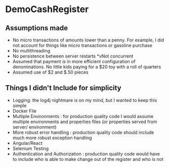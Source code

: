 # DemoCashRegister
## Assumptions made
* No micro transactions of amounts lower than a penny. For example, I did not account for things like micro transactions or gasoline purchase
* No multithreading
* No persistence between server restarts
*vNot concurrent
* Assumed that payment is in more efficient configuration of denominations. No little kids paying for a $20 toy with a roll of quarters
* Assumed use of $2 and $.50 pieces
## Things I didn't Include for simplicity
* Logging: the log4j nightmare is on my mind, but I wanted to keep this simple
* Docker File
* Multiple Environments : for production quality code I would assume multiple environments and properties files (or properties served from server/ environment)
* More robust error handling : production quality code should include much more robust exception handling
* Angular/React 
* Selenium Testing
* Authentication and Authorization : production quality code would have to include who is able to make change out of the register and who is not
